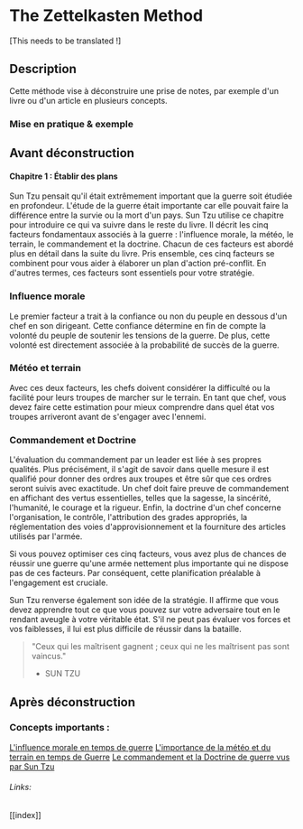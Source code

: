 # The Zettelkasten Method

[This needs to be translated !]
## Description

Cette méthode vise à déconstruire une prise de notes, par exemple d'un livre ou d'un article en plusieurs concepts.

### Mise en pratique & exemple

## Avant déconstruction

#### Chapitre 1 : Établir des plans

Sun Tzu pensait qu'il était extrêmement important que la guerre soit étudiée en profondeur. L'étude de la guerre était importante car elle pouvait faire la différence entre la survie ou la mort d'un pays. Sun Tzu utilise ce chapitre pour introduire ce qui va suivre dans le reste du livre. Il décrit les cinq facteurs fondamentaux associés à la guerre : l'influence morale, la météo, le terrain, le commandement et la doctrine. Chacun de ces facteurs est abordé plus en détail dans la suite du livre. Pris ensemble, ces cinq facteurs se combinent pour vous aider à élaborer un plan d'action pré-conflit. En d'autres termes, ces facteurs sont essentiels pour votre stratégie.

### Influence morale 

Le premier facteur a trait à la confiance ou non du peuple en dessous d'un chef en son dirigeant. Cette confiance détermine en fin de compte la volonté du peuple de soutenir les tensions de la guerre. De plus, cette volonté est directement associée à la probabilité de succès de la guerre. 

### Météo et terrain


Avec ces deux facteurs, les chefs doivent considérer la difficulté ou la facilité pour leurs troupes de marcher sur le terrain. En tant que chef, vous devez faire cette estimation pour mieux comprendre dans quel état vos troupes arriveront avant de s'engager avec l'ennemi. 

### Commandement et Doctrine

L'évaluation du commandement par un leader est liée à ses propres qualités. Plus précisément, il s'agit de savoir dans quelle mesure il est qualifié pour donner des ordres aux troupes et être sûr que ces ordres seront suivis avec exactitude. Un chef doit faire preuve de commandement en affichant des vertus essentielles, telles que la sagesse, la sincérité, l'humanité, le courage et la rigueur. Enfin, la doctrine d'un chef concerne l'organisation, le contrôle, l'attribution des grades appropriés, la réglementation des voies d'approvisionnement et la fourniture des articles utilisés par l'armée. 

Si vous pouvez optimiser ces cinq facteurs, vous avez plus de chances de réussir une guerre qu'une armée nettement plus importante qui ne dispose pas de ces facteurs. Par conséquent, cette planification préalable à l'engagement est cruciale. 

Sun Tzu renverse également son idée de la stratégie. Il affirme que vous devez apprendre tout ce que vous pouvez sur votre adversaire tout en le rendant aveugle à votre véritable état. S'il ne peut pas évaluer vos forces et vos faiblesses, il lui est plus difficile de réussir dans la bataille. 

> "Ceux qui les maîtrisent gagnent ; ceux qui ne les maîtrisent pas sont vaincus."
> 
> - SUN TZU



## Après déconstruction
### Concepts importants :
[L'influence morale en temps de guerre](obsidian://open?vault=Erwan%20SILLON&file=3%20RESSOURCES%2FL'influence%20morale%20en%20temps%20de%20Guerre)
[L'importance de la météo et du terrain en temps de Guerre](obsidian://open?vault=Erwan%20SILLON&file=3%20RESSOURCES%2FL'importance%20de%20la%20m%C3%A9t%C3%A9o%20et%20du%20terrain%20en%20temps%20de%20Guerre)
[Le commandement et la Doctrine de guerre vus par Sun Tzu](obsidian://open?vault=Erwan%20SILLON&file=3%20RESSOURCES%2FLe%20commandement%20et%20la%20Doctrine%20de%20guerre%20vus%20par%20Sun%20Tzu)

###### Links:
[[index]]